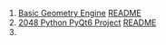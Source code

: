1. [Basic Geometry Engine](https://github.com/TangenteLakai/basic-geometry-engine) [README](Basic-Geometry-Engine.md)
2.  [2048 Python PyQt6 Project](https://github.com/TangenteLakai/2048-Python-PyQt6-Project) [README](Basic-Geometry-Engine.md)
3. 
